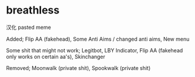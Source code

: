 # breathless
汉化
pasted meme

Added;
Flip AA (fakehead),
Some Anti Aims / changed anti aims,
New menu


Some shit that might not work;
Legitbot,
LBY Indicator,
Flip AA (fakehead only works on certain aa's),
Skinchanger

Removed;
Moonwalk (private shit),
Spookwalk (private shit)
